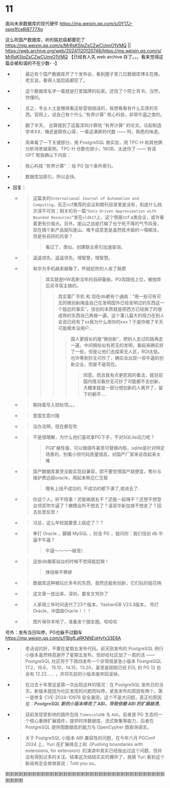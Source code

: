 
# 11

面向未来数据库的现代硬件 https://mp.weixin.qq.com/s/0Y17J-opjq1fceRi8777Xg

这么吹国产数据库，听的尴尬癌都要犯了 https://mp.weixin.qq.com/s/MrRsK5lqZsCZwCUnnO1VMQ || https://web.archive.org/web/20241120120748/https://mp.weixin.qq.com/s/MrRsK5lqZsCZwCUnnO1VMQ  【已经有人先 web archive 存了。。。看来觉得这篇会被和谐的不在少数- -】
- > 最近有个国产数据库开了个发布会，看到圈子里几位数据库博主在推。老实说，看得人尴尬癌都犯了。
- > 这个数据库名字一看就是打爱国牌的玩家。还找了个院士背书。当然，你懂的。
- > 总之，专业人士是懒得看这些营销胡话的，我想看看有什么实质的东西。官网上，说自己有个什么 “有界计算” 核心科技，非常牛逼之类的。
- > 翻了半天， 总算搜到了这篇深圳计算院 “有界计算” 的论文。论起制造学术XX，俺还是颇有心得，一看这满屏的代数 —— 呵，熟悉的味道。
- > 简单看了一下关键部分，用 PostgreSQL 做实验，用 TPC-H 和其他俩分析场景做案例。TPC-H 仓数也很小，16GB，太迷你了 —— 有请 GPT 帮我确认下内容：
- > 核心科技 “有界计算” ：给 PG 加个条件索引。
- > 数据库加索引，所以会快。
- 回复：
  * > 这篇发的`International Journal of Automation and Computing`，反正ccf推荐的会议和期刊目录里是没有，到底什么档次深不可测；相关的另一篇`“Data Driven Approximation with Bounded Resources“`发在`vldb17`上，这个倒是ccf a类会议，或许看着更有价值点。另外，崖山之战是打输了也宁死不降的气节风骨，现在搞个新产品就叫崖山，难不成意思是虽然技术输的一塌糊涂，但是有自研的风骨？
    >> 看过了，类似，创建联合索引加速查询。
  * > 遥遥领先，遥遥领先。增智慧，增智慧。
  * > 和华为手机越来越像了，怀疑尬吹的人收了稿费
    >> 其实就是HW高斯当年的自研备胎，PG改路线上位，被抛弃后另寻宿主搞的。
    >>> 其实菊厂手机 和 现在db都有个通病：“用一些可有可无的微创新掩盖自己在发明国外已经发明过的东西这一个尴尬的事实”。信创的本质就是把西方已经做了的很成熟的东西自己再做一遍，这个事儿最大的阻力在别人会说已经有了xx我为什么用你的xxx？于是你做了半天可能根本没用户…
    >>>> 国人更擅长的是“微创新”，把别人走过的路再走一遍，中间搞些似有若无的发明，看起来确实好了一些，但是让他们去探索无人区，ROI太低。也许等到抄无可抄了，确实会出现一些牛逼的创新企业，但是不是现在。
    >>>>> 同意。而且我有点更悲观的看法，就目前国内情况看抄无可抄了可能都不去创新，大概率就是一部分想创新的人离开了，留下的躺平….
  * > 期待着写入控标项。。。
  * > 爱国生意兴隆
  * > 没办法啊，现在都在吹
  * > 不是很理解，为什么他们喜欢拿PG下手，不对SQLite动刀呢？
    >> PG扩展性强，可以做插件甚至可替换内核，sqlite是针对特定场景的，别看小但代码质量很高，对国产厂家来说改起来太难
  * > 国产数据库甚至没能实现自兼容，耶不要觉得国产就便宜，售价与维护费远超oracle，用起来嘛见仁见智
    >> 哪有上线不成功的, 不成功的都下课了,或进去了.
  * > 你这个人，好不晓事！还能做朋友不？还能一起嗨不？还想不想登台领奖吹牛逼了？嫩模会所不想去了？温哥华新加坡不想走了？回去反思反思！
  * > 冯总，这么年轻就要患上癌症了？？
  * > 拳打 Oracle ，脚踢 MySQL ，肘击 PG ，就问你：我们信创 db 牛逼不牛逼？
    >> 牛逼～～～～破音）
  * > 这些db掮客站台的时候不觉得尴尬嘛！
    >> 挣钱嘛不寒碜
  * > 数据库这种被玩烂多年的东西，竟然还能有创新，它们玩的挺花呐
  * > 这文章一放出来，深圳，要发文骂你了
  * > 人家用三年时间迭代了23个版本，YashanDB V23.3版本， 吊打Oracle，中国版Oracle！！！
  * > 图片保存本地了，准备发个朋友圈。哈哈哈

号外：发布当日叫停，PG也躲不过翻车 https://mp.weixin.qq.com/s/l1BgfLaRKNNEqHyfx33E6A
- > 老话说的好，不要在星期五发布代码。前天刚发布的 PostgreSQL 例行小版本虽然特意避开了星期五发布，但却给社区加了一周的活 —— PostgreSQL 社区将于下周四发布一个非常规紧急小版本 PostgreSQL 17.2，16.6， 15.10，14.15，13.20，甚至是刚刚已经 EOL 的 PG 12 也会有 12.22…… ，并将先前的小版本废弃回滚掉。
- > 在过去十年里这是第一次出现这样的情况：在 PostgreSQL 发布日的当天，新版本就因为社区发现的问题而叫停。紧急发布的原因有两个，第一是修复 CVE-2024-10978 安全漏洞，这个不是大问题，真正的原因是：***PostgreSQL 新的小版本修改了 ABI，导致依赖 ABI 的扩展崩溃***。
- > 目前发现受影响的插件包括 `TimescaleDB` 与 `AGE`。前者是 PG 生态的一个核心重磅扩展插件，提供时序数据库、流式聚集等能力，后者在 PostgreSQL 提供图数据库的能力与 OpenCypher 图查询语言。
- > 关于 PostgreSQL 小版本 ABI 兼容性的问题，在今年六月 PGConf 2024 上，Yuri 在扩展峰会上和《Pushing boundaries with extensions, for extension》的演讲中其实已经抛出过这个问题，但并没有得到过多的关注。结果这次结结实实的爆炸了，我猜 Yuri 看到这个新闻肯定会耸耸肩说：Told you so。

:u5272::u5272::u5272::u5272::u5272::u5272::u5272::u5272::u5272::u5272::u5272::u5272::u5272::u5272::u5272::u5272::u5272::u5272::u5272::u5272::u5272::u5272::u5272::u5272::u5272::u5272::u5272::u5272::u5272::u5272::u5272::u5272::u5272::u5272::u5272::u5272::u5272::u5272::u5272::u5272:
